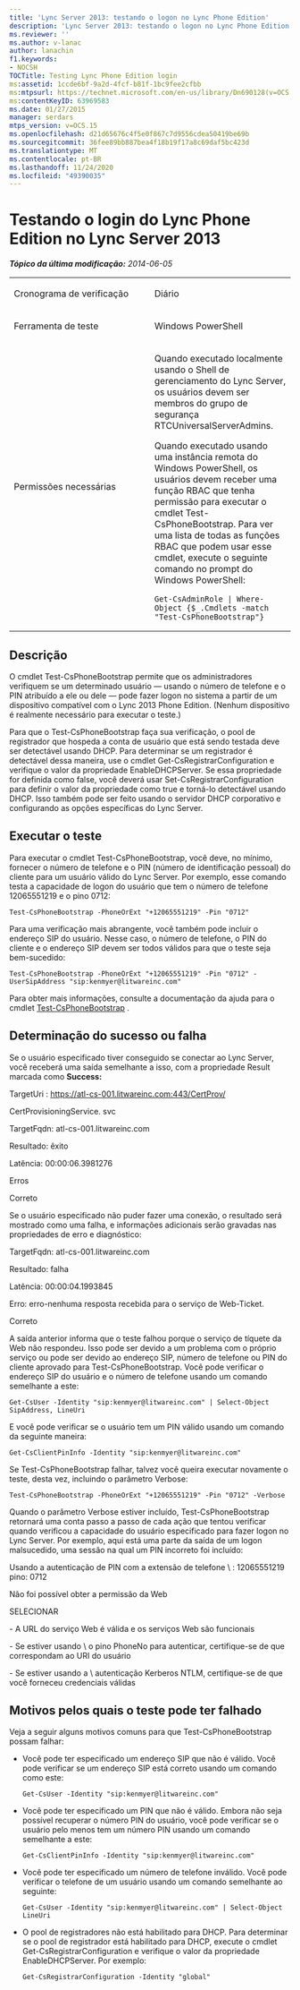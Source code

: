 ```yaml
---
title: 'Lync Server 2013: testando o logon no Lync Phone Edition'
description: 'Lync Server 2013: testando o logon no Lync Phone Edition.'
ms.reviewer: ''
ms.author: v-lanac
author: lanachin
f1.keywords:
- NOCSH
TOCTitle: Testing Lync Phone Edition login
ms:assetid: 1ccde6bf-9a2d-4fcf-b81f-1bc9fee2cfbb
ms:mtpsurl: https://technet.microsoft.com/en-us/library/Dn690128(v=OCS.15)
ms:contentKeyID: 63969583
ms.date: 01/27/2015
manager: serdars
mtps_version: v=OCS.15
ms.openlocfilehash: d21d65676c4f5e0f867c7d9556cdea50419be69b
ms.sourcegitcommit: 36fee89bb887bea4f18b19f17a8c69daf5bc423d
ms.translationtype: MT
ms.contentlocale: pt-BR
ms.lasthandoff: 11/24/2020
ms.locfileid: "49390035"
---
```

# <a name="testing-lync-phone-edition-login-in-lync-server-2013"></a>Testando o login do Lync Phone Edition no Lync Server 2013

<div data-xmlns="http://www.w3.org/1999/xhtml">

<div class="topic" data-xmlns="http://www.w3.org/1999/xhtml" data-msxsl="urn:schemas-microsoft-com:xslt" data-cs="https://msdn.microsoft.com/">

<div data-asp="https://msdn2.microsoft.com/asp">



</div>

<div id="mainSection">

<div id="mainBody">

<span> </span>

_**Tópico da última modificação:** 2014-06-05_


<table>
<colgroup>
<col style="width: 50%" />
<col style="width: 50%" />
</colgroup>
<tbody>
<tr class="odd">
<td><p>Cronograma de verificação</p></td>
<td><p>Diário</p></td>
</tr>
<tr class="even">
<td><p>Ferramenta de teste</p></td>
<td><p>Windows PowerShell</p></td>
</tr>
<tr class="odd">
<td><p>Permissões necessárias</p></td>
<td><p>Quando executado localmente usando o Shell de gerenciamento do Lync Server, os usuários devem ser membros do grupo de segurança RTCUniversalServerAdmins.</p>
<p>Quando executado usando uma instância remota do Windows PowerShell, os usuários devem receber uma função RBAC que tenha permissão para executar o cmdlet Test-CsPhoneBootstrap. Para ver uma lista de todas as funções RBAC que podem usar esse cmdlet, execute o seguinte comando no prompt do Windows PowerShell:</p>
<pre><code>Get-CsAdminRole | Where-Object {$_.Cmdlets -match &quot;Test-CsPhoneBootstrap&quot;}</code></pre></td>
</tr>
</tbody>
</table>


<div>

## <a name="description"></a>Descrição

O cmdlet Test-CsPhoneBootstrap permite que os administradores verifiquem se um determinado usuário — usando o número de telefone e o PIN atribuído a ele ou dele — pode fazer logon no sistema a partir de um dispositivo compatível com o Lync 2013 Phone Edition. (Nenhum dispositivo é realmente necessário para executar o teste.)

Para que o Test-CsPhoneBootstrap faça sua verificação, o pool de registrador que hospeda a conta de usuário que está sendo testada deve ser detectável usando DHCP. Para determinar se um registrador é detectável dessa maneira, use o cmdlet Get-CsRegistrarConfiguration e verifique o valor da propriedade EnableDHCPServer. Se essa propriedade for definida como false, você deverá usar Set-CsRegistrarConfiguration para definir o valor da propriedade como true e torná-lo detectável usando DHCP. Isso também pode ser feito usando o servidor DHCP corporativo e configurando as opções específicas do Lync Server.

</div>

<div>

## <a name="running-the-test"></a>Executar o teste

Para executar o cmdlet Test-CsPhoneBootstrap, você deve, no mínimo, fornecer o número de telefone e o PIN (número de identificação pessoal) do cliente para um usuário válido do Lync Server. Por exemplo, esse comando testa a capacidade de logon do usuário que tem o número de telefone 12065551219 e o pino 0712:

    Test-CsPhoneBootstrap -PhoneOrExt "+12065551219" -Pin "0712"

Para uma verificação mais abrangente, você também pode incluir o endereço SIP do usuário. Nesse caso, o número de telefone, o PIN do cliente e o endereço SIP devem ser todos válidos para que o teste seja bem-sucedido:

    Test-CsPhoneBootstrap -PhoneOrExt "+12065551219" -Pin "0712" -UserSipAddress "sip:kenmyer@litwareinc.com"

Para obter mais informações, consulte a documentação da ajuda para o cmdlet [Test-CsPhoneBootstrap](https://docs.microsoft.com/powershell/module/skype/Test-CsPhoneBootstrap) .

</div>

<div>

## <a name="determining-success-or-failure"></a>Determinação do sucesso ou falha

Se o usuário especificado tiver conseguido se conectar ao Lync Server, você receberá uma saída semelhante a isso, com a propriedade Result marcada como **Success:**

TargetUri : https://atl-cs-001.litwareinc.com:443/CertProv/

CertProvisioningService. svc

TargetFqdn: atl-cs-001.litwareinc.com

Resultado: êxito

Latência: 00:00:06.3981276

Erros

Correto

Se o usuário especificado não puder fazer uma conexão, o resultado será mostrado como uma falha, e informações adicionais serão gravadas nas propriedades de erro e diagnóstico:

TargetFqdn: atl-cs-001.litwareinc.com

Resultado: falha

Latência: 00:00:04.1993845

Erro: erro-nenhuma resposta recebida para o serviço de Web-Ticket.

Correto

A saída anterior informa que o teste falhou porque o serviço de tíquete da Web não respondeu. Isso pode ser devido a um problema com o próprio serviço ou pode ser devido ao endereço SIP, número de telefone ou PIN do cliente aprovado para Test-CsPhoneBootstrap. Você pode verificar o endereço SIP do usuário e o número de telefone usando um comando semelhante a este:

    Get-CsUser -Identity "sip:kenmyer@litwareinc.com" | Select-Object SipAddress, LineUri

E você pode verificar se o usuário tem um PIN válido usando um comando da seguinte maneira:

    Get-CsClientPinInfo -Identity "sip:kenmyer@litwareinc.com" 

Se Test-CsPhoneBootstrap falhar, talvez você queira executar novamente o teste, desta vez, incluindo o parâmetro Verbose:

    Test-CsPhoneBootstrap -PhoneOrExt "+12065551219" -Pin "0712" -Verbose

Quando o parâmetro Verbose estiver incluído, Test-CsPhoneBootstrap retornará uma conta passo a passo de cada ação que tentou verificar quando verificou a capacidade do usuário especificado para fazer logon no Lync Server. Por exemplo, aqui está uma parte da saída de um logon malsucedido, uma sessão na qual um PIN incorreto foi incluído:

Usando a autenticação de PIN com a extensão de telefone \\ : 12065551219 pino: 0712

Não foi possível obter a permissão da Web

SELECIONAR

\- A URL do serviço Web é válida e os serviços Web são funcionais

\- Se estiver usando \\ o pino PhoneNo para autenticar, certifique-se de que correspondam ao URI do usuário

\- Se estiver usando a \\ autenticação Kerberos NTLM, certifique-se de que você forneceu credenciais válidas

</div>

<div>

## <a name="reasons-why-the-test-might-have-failed"></a>Motivos pelos quais o teste pode ter falhado

Veja a seguir alguns motivos comuns para que Test-CsPhoneBootstrap possam falhar:

  - Você pode ter especificado um endereço SIP que não é válido. Você pode verificar se um endereço SIP está correto usando um comando como este:
    
        Get-CsUser -Identity "sip:kenmyer@litwareinc.com"

  - Você pode ter especificado um PIN que não é válido. Embora não seja possível recuperar o número PIN do usuário, você pode verificar se o usuário pelo menos tem um número PIN usando um comando semelhante a este:
    
        Get-CsClientPinInfo -Identity "sip:kenmyer@litwareinc.com"

  - Você pode ter especificado um número de telefone inválido. Você pode verificar o telefone de um usuário usando um comando semelhante ao seguinte:
    
        Get-CsUser -Identity "sip:kenmyer@litwareinc.com" | Select-Object LineUri

  - O pool de registradores não está habilitado para DHCP. Para determinar se o pool de registrador está habilitado para DHCP, execute o cmdlet Get-CsRegistrarConfiguration e verifique o valor da propriedade EnableDHCPServer. Por exemplo:
    
        Get-CsRegistrarConfiguration -Identity "global"

</div>

</div>

<span> </span>

</div>

</div>

</div>

